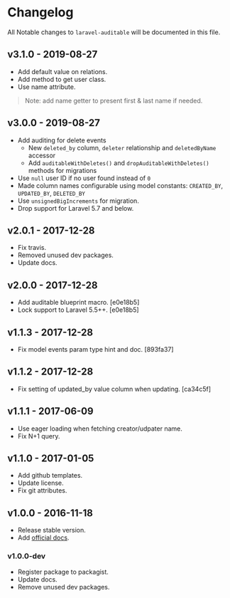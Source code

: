 # Changelog

All Notable changes to `laravel-auditable` will be documented in this file.

## v3.1.0 - 2019-08-27
- Add default value on relations.
- Add method to get user class.
- Use name attribute.
> Note: add name getter to present first & last name if needed.

## v3.0.0 - 2019-08-27
- Add auditing for delete events
  - New `deleted_by` column, `deleter` relationship and `deletedByName` accessor
  - Add `auditableWithDeletes()` and `dropAuditableWithDeletes()` methods for migrations
- Use `null` user ID if no user found instead of `0`
- Made column names configurable using model constants: `CREATED_BY`, `UPDATED_BY`, `DELETED_BY`
- Use `unsignedBigIncrements` for migration.
- Drop support for Laravel 5.7 and below.

## v2.0.1 - 2017-12-28
- Fix travis.
- Removed unused dev packages.
- Update docs.

## v2.0.0 - 2017-12-28
- Add auditable blueprint macro. [e0e18b5]
- Lock support to Laravel 5.5++. [e0e18b5]

## v1.1.3 - 2017-12-28
- Fix model events param type hint and doc. [893fa37]

## v1.1.2 - 2017-12-28
- Fix setting of updated_by value column when updating. [ca34c5f]

## v1.1.1 - 2017-06-09
- Use eager loading when fetching creator/udpater name.
- Fix N+1 query.

## v1.1.0 - 2017-01-05
- Add github templates.
- Update license.
- Fix git attributes.

## v1.0.0 - 2016-11-18
- Release stable version.
- Add [official docs](https://yajrabox.com/docs/laravel-auditable).

### v1.0.0-dev
- Register package to packagist.
- Update docs.
- Remove unused dev packages.
